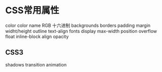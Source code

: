 # CSS常用属性
color
color name
RGB
十六进制
backgrounds
borders
padding
margin
widht/height
outline
text-align
fonts
display
max-width
position
overflow
float
inline-block
align
opacity
## CSS3
  shadows
  transition
  animation
